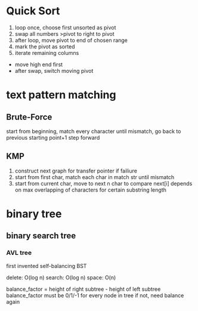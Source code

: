 # Quick Sort
1. loop once, choose first unsorted as pivot
2. swap all numbers >pivot to right to pivot
3. after loop, move pivot to end of chosen range
4. mark the pivot as sorted
5. iterate remaining columns
- move high end first
- after swap, switch moving pivot


# text pattern matching
## Brute-Force
start from beginning, match every character until mismatch,
go back to previous starting point+1 step forward

## KMP
1. construct next graph for transfer pointer if failiure
2. start from first char, match each char in match str until mismatch
3. start from current char, move to next n char to compare
next[i] depends on max overlapping of characters for certain substring length

# binary tree
## binary search tree

### AVL tree
first invented self-balancing BST

delete: O(log n)
search: O(log n)
space: O(n)

balance_factor = height of right subtree - height of left subtree
balance_factor must be 0/1/-1 for every node in tree
if not, need balance again












